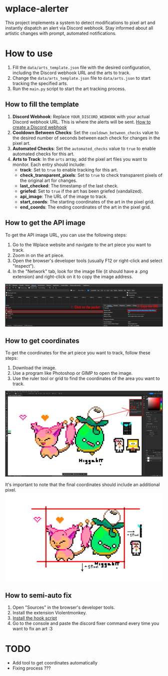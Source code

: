 # wplace-alerter
This project implements a system to detect modifications to pixel art and instantly dispatch an alert via Discord webhook. Stay informed about all artistic changes with prompt, automated notifications.

# How to use
1. Fill the `data/arts_template.json` file with the desired configuration, including the Discord webhook URL and the arts to track.
2. Change the `data/arts_template.json` file to `data/arts.json` to start tracking the specified arts.
3. Run the `main.py` script to start the art tracking process.

## How to fill the template

1. **Discord Webhook**: Replace `YOUR_DISCORD_WEBHOOK` with your actual Discord webhook URL. This is where the alerts will be sent. [How to create a Discord webhook](https://support.discord.com/hc/en-us/articles/228383668-Intro-to-Webhooks)
2. **Cooldown Between Checks**: Set the `cooldown_between_checks` value to the desired number of seconds between each check for changes in the pixel art.
3. **Automated Checks**: Set the `automated_checks` value to `true` to enable automated checks for this art.
4. **Arts to Track**: In the `arts` array, add the pixel art files you want to monitor. Each entry should include:
    - **track**: Set to `true` to enable tracking for this art.
    - **check_transparent_pixels**: Set to `true` to check transparent pixels of the original art for changes.
    - **last_checked**: The timestamp of the last check.
    - **griefed**: Set to `true` if the art has been griefed (vandalized).
    - **api_image**: The URL of the image to track.
    - **start_coords**: The starting coordinates of the art in the pixel grid.
    - **end_coords**: The ending coordinates of the art in the pixel grid.

## How to get the API image

To get the API image URL, you can use the following steps:

1. Go to the Wplace website and navigate to the art piece you want to track.
2. Zoom in on the art piece.
3. Open the browser's developer tools (usually F12 or right-click and select "Inspect").
4. In the "Network" tab, look for the image file (it should have a .png extension) and right-click on it to copy the image address.

![Network Instructions](images/network.png)

## How to get coordinates

To get the coordinates for the art piece you want to track, follow these steps:

1. Download the image.
2. Use a program like Photoshop or GIMP to open the image.
3. Use the ruler tool or grid to find the coordinates of the area you want to track.

![Photoshop 1](images/photoshop1.png)

It's important to note that the final coordinates should include an additional pixel.
![Photoshop 2](images/photoshop2.png)

## How to semi-auto fix

1. Open "Sources" in the browser's developer tools.
2. Install the extension Violentmonkey.
3. [Install the hook script](TODO)
4. Go to the console and paste the discord fixer command every time you want to fix an art :3

# TODO
- Add tool to get coordinates automatically
- Fixing process ???